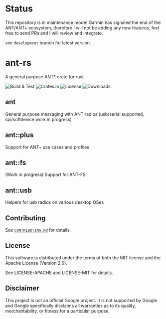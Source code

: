 # Status
This repository is in maintenance mode! Garmin has signaled the end of the ANT/ANT+ ecosystem, therefore I will not be adding any new features, feel free to send PRs and I will review and integrate.

see `development` branch for latest version.

# ant-rs
A general purpose ANT* crate for rust

![Build & Test](https://img.shields.io/github/actions/workflow/status/cujomalainey/ant-rs/ci.yml?branch=main&label=Build%20%26%20Test)
![Crates.io](https://img.shields.io/crates/v/ant)
![License](https://img.shields.io/crates/l/ant)
![Downloads](https://img.shields.io/crates/d/ant)

## ant
General purpose messaging with ANT radios (usb/serial supported, spi/softdevice work in progress)

## ant::plus

Support for ANT+ use cases and profiles

## ant::fs

(Work in progress) Support for ANT-FS

## ant::usb

Helpers for usb radios on various desktop OSes

## Contributing

See [`CONTRIBUTING.md`](CONTRIBUTING.md) for details.

## License

This software is distributed under the terms of both the MIT license and the
Apache License (Version 2.0).

See LICENSE-APACHE and LICENSE-MIT for details.

## Disclaimer

This project is not an official Google project. It is not supported by Google
and Google specifically disclaims all warranties as to its quality,
merchantability, or fitness for a particular purpose.

